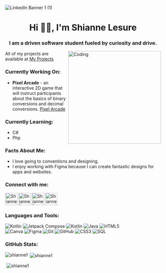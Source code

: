 ![LinkedIn Banner 1 (1)](https://github.com/Shianne1/Shianne1/assets/114550521/93050580-ab4a-4896-ab0d-023383396ff7)

<h1 align="center">Hi 👋🏽, I'm Shianne Lesure</h1>
<h3 align="center">I am a driven software student fueled by curiosity and drive.</h3>
<img align="right" alt="Coding" width="300" src="https://static.vecteezy.com/system/resources/previews/002/274/665/non_2x/black-woman-working-on-laptop-freelance-remote-working-online-studying-work-from-home-concept-illustration-vector.jpg">

All of my projects are available at <a href = "https://github.com/Shianne1?tab=repositories">My Projects</a> 
<h3 align="left"> Currently Working On:</h3>
<ul>
  <li><b>Pixel Arcade</b> - an interactive 2D game that will instruct participants about the basics of binary conversions and decimal conversions. <a href = "https://github.com/TAP-GGC/Pixel8">Pixel Arcade</a></li>
</ul>

<h3 align="left"> Currently Learning:</h3>
<ul>
  <li>C#</li>
  <li>Php</li>
</ul>

<h3>Facts About Me:</h3>
<ul>
  <li>I love going to conventions and designing.</li>
  <li>I enjoy working with Figma because I can create fantastic designs for apps and websites.</li>
</ul>


<h3 align="left">Connect with me:</h3>
<p align="left">
<a href="https://github.com/Shianne1"><img align="left" alt = "Shianne Lesure| Github" width="40px" src="https://www.vectorlogo.zone/logos/github/github-tile.svg" /></a>
  <a href="https://www.linkedin.com/in/shiannelesure"><img align="left" alt=" Shianne | Linkedin" width="40px" src="https://www.vectorlogo.zone/logos/linkedin/linkedin-icon.svg" /></a>
  <a href="https://ggc.joinhandshake.com/profiles/19232269"><img align="left" alt=" Shianne | Handshake" width="40px" src="https://logo.clearbit.com/https:/joinhandshake.com/" /></a>
  <a href="mailto:shianne1thla@yahoo.com"><img  alt="Shianne Lesure| Yahoo" width="40px" src="https://www.vectorlogo.zone/logos/yahoo/yahoo-tile.svg" /></a> 
</p>

<h3 align="left">Languages and Tools:</h3>
<p> 
  
  ![Kotlin](https://img.shields.io/badge/kotlin-%237F52FF.svg?style=for-the-badge&logo=kotlin&logoColor=white) 
  ![Jetpack Compose](https://img.shields.io/badge/JetpackCompose-%231572B6.svg?style=for-the-badge&logo=jetpackcompose&logoColor=white) 
  ![Kotlin](https://img.shields.io/badge/AndroidStudio-%4169e1.svg?style=for-the-badge&logo=androidstudio&logoColor=white) 
  ![Java](https://img.shields.io/badge/java-%23ED8B00.svg?style=for-the-badge&logo=openjdk&logoColor=white) 
  ![HTML5](https://img.shields.io/badge/html5-%23E34F26.svg?style=for-the-badge&logo=html5&logoColor=white)  
  ![Canva](https://img.shields.io/badge/Canva-%2300C4CC.svg?style=for-the-badge&logo=Canva&logoColor=white) 
  ![Figma](https://img.shields.io/badge/figma-%23F24E1E.svg?style=for-the-badge&logo=figma&logoColor=white) 
  ![Git](https://img.shields.io/badge/git-%23F05033.svg?style=for-the-badge&logo=git&logoColor=white) 
  ![GitHub](https://img.shields.io/badge/github-%23121011.svg?style=for-the-badge&logo=github&logoColor=white)
  ![CSS3](https://img.shields.io/badge/css3-%231572B6.svg?style=for-the-badge&logo=css3&logoColor=white)
  ![SQL](https://img.shields.io/badge/sql-4479A1.svg?style=for-the-badge&logo=sql&logoColor=white) 
  
</p>

<h3 align="left">GitHub Stats:</h3>
<p><img align="left" src="https://github-readme-streak-stats.herokuapp.com/?user=shianne1&theme=tokyonight&hide_border=false" alt="shianne1" /></p>
<p>&nbsp;<img align="center" src="https://github-readme-stats.vercel.app/api/top-langs?username=shianne1&show_icons=true&locale=en&layout=compact&theme=tokyonight" alt="shianne1" /></p>
<p>&nbsp;<img align="center" src="https://github-profile-trophy.vercel.app/?username=shianne1&theme=tokyonight&no-frame=true&no-bg=false&margin-w=4" alt="shianne1" /></p>


<!-- Proudly created with GPRM ( https://gprm.itsvg.in ) -->

